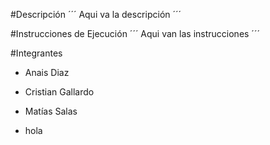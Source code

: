#Descripción
´´´
Aqui va la descripción
´´´

#Instrucciones de Ejecución
´´´
Aqui van las instrucciones
´´´

#Integrantes

- Anais Diaz
- Cristian Gallardo
- Matías Salas

- hola
